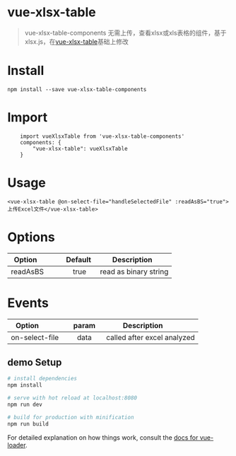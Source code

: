 # vue-xlsx-table

> vue-xlsx-table-components
> 无需上传，查看xlsx或xls表格的组件，基于xlsx.js，在[vue-xlsx-table](https://github.com/GeoffZhu/vue-xlsx-table)基础上修改
# Install
```
npm install --save vue-xlsx-table-components
```
# Import
```
    import vueXlsxTable from 'vue-xlsx-table-components'
    components: {
        "vue-xlsx-table": vueXlsxTable
    }
```
# Usage
```
<vue-xlsx-table @on-select-file="handleSelectedFile" :readAsBS="true">上传Excel文件</vue-xlsx-table>
```
# Options
| Option           |  Default  | Description          |
| ---------------- |:---------:|:--------------------:|
| readAsBS         |   true    |read as binary string |

# Events
| Option           |   param   | Description                     |
| ---------------- |:---------:|:-------------------------------:|
| on-select-file   |   data    | called after excel analyzed     |


## demo Setup

``` bash
# install dependencies
npm install

# serve with hot reload at localhost:8080
npm run dev

# build for production with minification
npm run build
```

For detailed explanation on how things work, consult the [docs for vue-loader](http://vuejs.github.io/vue-loader).
